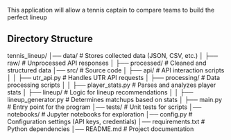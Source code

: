 This application will allow a tennis captain to compare teams to build the perfect lineup


## Directory Structure
tennis_lineup/
│── data/                   # Stores collected data (JSON, CSV, etc.)
│   ├── raw/                # Unprocessed API responses
│   ├── processed/          # Cleaned and structured data
│── src/                    # Source code
│   ├── api/                # API interaction scripts
│   │   ├── utr_api.py      # Handles UTR API requests
│   ├── processing/         # Data processing scripts
│   │   ├── player_stats.py # Parses and analyzes player stats
│   ├── lineup/             # Logic for lineup recommendations
│   │   ├── lineup_generator.py # Determines matchups based on stats
│   ├── main.py             # Entry point for the program
│── tests/                  # Unit tests for scripts
│── notebooks/              # Jupyter notebooks for exploration
│── config.py               # Configuration settings (API keys, credentials)
│── requirements.txt        # Python dependencies
│── README.md               # Project documentation

